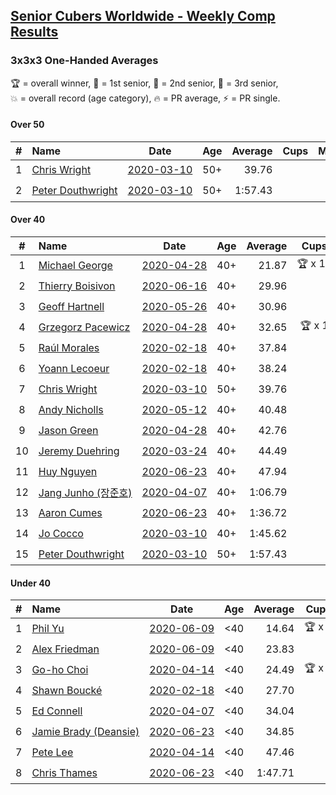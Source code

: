 <style>table {white-space: nowrap;}</style>

## [Senior Cubers Worldwide - Weekly Comp Results](/scw-comp/results/)
### 3x3x3 One-Handed Averages

<span style="white-space: nowrap;">🏆 = overall winner</span>, <span style="white-space: nowrap;">🥇 = 1st senior</span>, <span style="white-space: nowrap;">🥈 = 2nd senior</span>, <span style="white-space: nowrap;">🥉 = 3rd senior</span>, <span style="white-space: nowrap;">💥 = overall record (age category)</span>, <span style="white-space: nowrap;">🔥 = PR average</span>, <span style="white-space: nowrap;">⚡ = PR single</span>.

#### Over 50

| # | Name | Date | Age | Average | Cups | Medals | Achievements | Video |
| :--: | :-- | :--: | :--: | --: | :--: | :-- | :-- | :-- |
| 1 | [Chris Wright](../../persons/chris_wright/333oh.md) | [2020-03-10](2020-03-10.md) | 50+ | 39.76 |  |  | 💥 x 1, 🔥 x 1, ⚡ x 1 | [Link](https://www.facebook.com/events/684510792316675/permalink/685546418879779/) |
| 2 | [Peter Douthwright](../../persons/peter_douthwright/333oh.md) | [2020-03-10](2020-03-10.md) | 50+ | 1:57.43 |  |  | 🔥 x 1, ⚡ x 2 | [Link](https://www.facebook.com/events/684510792316675/permalink/688822721885482/) |

#### Over 40

| # | Name | Date | Age | Average | Cups | Medals | Achievements | Video |
| :--: | :-- | :--: | :--: | --: | :--: | :-- | :-- | :-- |
| 1 | [Michael George](../../persons/michael_george/333oh.md) | [2020-04-28](2020-04-28.md) | 40+ | 21.87 | 🏆 x 11 | 🥇 x 14 | 💥 x 5, 🔥 x 3, ⚡ x 5 | [Link](https://www.facebook.com/events/535188653858103/permalink/535332343843734/) |
| 2 | [Thierry Boisivon](../../persons/thierry_boisivon/333oh.md) | [2020-06-16](2020-06-16.md) | 40+ | 29.96 |  | 🥈 x 6, 🥉 x 6 | 🔥 x 7, ⚡ x 3 | [Link](https://www.facebook.com/events/604103587178706/permalink/608762373379494/) |
| 3 | [Geoff Hartnell](../../persons/geoff_hartnell/333oh.md) | [2020-05-26](2020-05-26.md) | 40+ | 30.96 |  | 🥈 x 7, 🥉 x 7 | 🔥 x 5, ⚡ x 4 | [Link](https://www.facebook.com/events/688407551989463/permalink/690561981774020/) |
| 4 | [Grzegorz Pacewicz](../../persons/grzegorz_pacewicz/333oh.md) | [2020-04-28](2020-04-28.md) | 40+ | 32.65 | 🏆 x 1 | 🥇 x 1, 🥈 x 2 | 🔥 x 3, ⚡ x 2 | [Link](https://www.facebook.com/events/535188653858103/permalink/537395990304036/) |
| 5 | [Raúl Morales](../../persons/raul_morales/333oh.md) | [2020-02-18](2020-02-18.md) | 40+ | 37.84 |  |  | 🔥 x 1, ⚡ x 1 | |
| 6 | [Yoann Lecoeur](../../persons/yoann_lecoeur/333oh.md) | [2020-02-18](2020-02-18.md) | 40+ | 38.24 |  |  | 🔥 x 1, ⚡ x 1 | [Link](https://www.facebook.com/events/1618332754973681/permalink/1622459904560966/) |
| 7 | [Chris Wright](../../persons/chris_wright/333oh.md) | [2020-03-10](2020-03-10.md) | 50+ | 39.76 |  |  | 💥 x 1, 🔥 x 1, ⚡ x 1 | [Link](https://www.facebook.com/events/684510792316675/permalink/685546418879779/) |
| 8 | [Andy Nicholls](../../persons/andy_nicholls/333oh.md) | [2020-05-12](2020-05-12.md) | 40+ | 40.48 |  | 🥉 x 1 | 🔥 x 2, ⚡ x 4 | [Link](https://www.facebook.com/events/546188069600739/permalink/546935109526035/) |
| 9 | [Jason Green](../../persons/jason_green/333oh.md) | [2020-04-28](2020-04-28.md) | 40+ | 42.76 |  |  | 🔥 x 1, ⚡ x 1 | [Link](https://www.facebook.com/jasongreenbowler/videos/10163336975180425/) |
| 10 | [Jeremy Duehring](../../persons/jeremy_duehring/333oh.md) | [2020-03-24](2020-03-24.md) | 40+ | 44.49 |  | 🥉 x 1 | 🔥 x 2, ⚡ x 2 | [Link](https://www.facebook.com/events/212335450005639/permalink/213082393264278/) |
| 11 | [Huy Nguyen](../../persons/huy_nguyen/333oh.md) | [2020-06-23](2020-06-23.md) | 40+ | 47.94 |  |  | 🔥 x 2, ⚡ x 1 | [Link](https://www.facebook.com/events/722150235200875/permalink/726287661453799/) |
| 12 | [Jang Junho (장준호)](../../persons/jang_junho/333oh.md) | [2020-04-07](2020-04-07.md) | 40+ | 1:06.79 |  |  | 🔥 x 3, ⚡ x 3 | [Link](https://www.facebook.com/events/682716079141575/permalink/686595828753600/) |
| 13 | [Aaron Cumes](../../persons/aaron_cumes/333oh.md) | [2020-06-23](2020-06-23.md) | 40+ | 1:36.72 |  |  | 🔥 x 4, ⚡ x 5 | [Link](https://www.facebook.com/events/722150235200875/permalink/722235995192299/) |
| 14 | [Jo Cocco](../../persons/jo_cocco/333oh.md) | [2020-03-10](2020-03-10.md) | 40+ | 1:45.62 |  |  | 🔥 x 2, ⚡ x 3 | [Link](https://www.facebook.com/events/164742401163863/permalink/168022254169211/) |
| 15 | [Peter Douthwright](../../persons/peter_douthwright/333oh.md) | [2020-03-10](2020-03-10.md) | 50+ | 1:57.43 |  |  | 🔥 x 1, ⚡ x 2 | [Link](https://www.facebook.com/events/684510792316675/permalink/688822721885482/) |

#### Under 40

| # | Name | Date | Age | Average | Cups | Medals | Achievements | Video |
| :--: | :-- | :--: | :--: | --: | :--: | :-- | :-- | :-- |
| 1 | [Phil Yu](../../persons/phil_yu/333oh.md) | [2020-06-09](2020-06-09.md) | <40 | 14.64 | 🏆 x 1 |  | 💥 x 1, 🔥 x 1, ⚡ x 1 | [Link](https://www.facebook.com/events/903549840109576/permalink/904463093351584/) |
| 2 | [Alex Friedman](../../persons/alex_friedman/333oh.md) | [2020-06-09](2020-06-09.md) | <40 | 23.83 |  |  | 🔥 x 4, ⚡ x 4 | [Link](https://www.facebook.com/events/903549840109576/permalink/907939493003944/) |
| 3 | [Go-ho Choi](../../persons/go_ho_choi/333oh.md) | [2020-04-14](2020-04-14.md) | <40 | 24.49 | 🏆 x 2 |  | 💥 x 1, 🔥 x 2, ⚡ x 1 | [Link](https://www.facebook.com/events/982619255468618/permalink/987264148337462/) |
| 4 | [Shawn Boucké](../../persons/shawn_boucke/333oh.md) | [2020-02-18](2020-02-18.md) | <40 | 27.70 |  |  | 🔥 x 1, ⚡ x 1 | [Link](https://www.facebook.com/events/1618332754973681/permalink/1621909717949318/) |
| 5 | [Ed Connell](../../persons/ed_connell/333oh.md) | [2020-04-07](2020-04-07.md) | <40 | 34.04 |  |  | 🔥 x 1, ⚡ x 1 | [Link](https://www.facebook.com/events/682716079141575/permalink/684177285662121/) |
| 6 | [Jamie Brady (Deansie)](../../persons/jamie_brady/333oh.md) | [2020-06-23](2020-06-23.md) | <40 | 34.85 |  |  | 🔥 x 4, ⚡ x 3 | [Link](https://www.facebook.com/events/722150235200875/permalink/725813714834527/) |
| 7 | [Pete Lee](../../persons/pete_lee/333oh.md) | [2020-04-14](2020-04-14.md) | <40 | 47.46 |  |  | 🔥 x 2, ⚡ x 1 | [Link](https://www.facebook.com/events/982619255468618/permalink/985950998468777/) |
| 8 | [Chris Thames](../../persons/chris_thames/333oh.md) | [2020-06-23](2020-06-23.md) | <40 | 1:47.71 |  |  | 🔥 x 2, ⚡ x 1 | [Link](https://www.facebook.com/events/722150235200875/permalink/725711178178114/) |


<!-- Global site tag (gtag.js) - Google Analytics -->
<script async src="https://www.googletagmanager.com/gtag/js?id=UA-86348435-3"></script>
<script>window.dataLayer = window.dataLayer || []; function gtag() {dataLayer.push(arguments);} gtag('js', new Date()); gtag('config', 'UA-86348435-3');</script>

